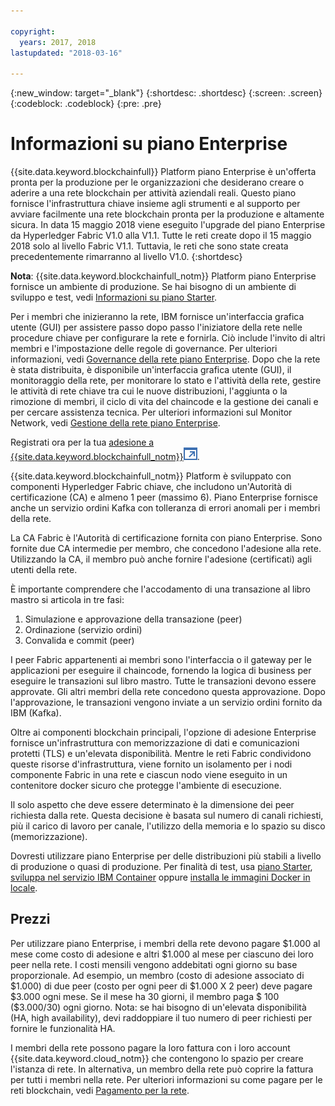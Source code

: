 ```yaml
---

copyright:
  years: 2017, 2018
lastupdated: "2018-03-16"

---
```


{:new_window: target="_blank"}
{:shortdesc: .shortdesc}
{:screen: .screen}
{:codeblock: .codeblock}
{:pre: .pre}

# Informazioni su piano Enterprise

{{site.data.keyword.blockchainfull}} Platform piano Enterprise è un'offerta pronta per la produzione per le organizzazioni che desiderano creare o aderire a una rete blockchain per attività aziendali reali. Questo piano fornisce l'infrastruttura chiave insieme agli strumenti e al supporto per avviare facilmente una rete blockchain pronta per la produzione e altamente sicura. In data 15 maggio 2018 viene eseguito l'upgrade del piano Enterprise da Hyperledger Fabric V1.0 alla V1.1. Tutte le reti create dopo il 15 maggio 2018 solo al livello Fabric V1.1. Tuttavia, le reti che sono state creata precedentemente rimarranno al livello V1.0.
{:shortdesc}

**Nota**: {{site.data.keyword.blockchainfull_notm}} Platform piano Enterprise fornisce un ambiente di produzione. Se hai bisogno di un ambiente di sviluppo e test, vedi [Informazioni su piano Starter](starter_plan.html).

Per i membri che inizieranno la rete, IBM fornisce un'interfaccia grafica utente (GUI) per assistere passo dopo passo l'iniziatore della rete nelle procedure chiave per configurare la rete e fornirla. Ciò include l'invito di altri membri e l'impostazione delle regole di governance. Per ulteriori informazioni, vedi [Governance della rete piano Enterprise](get_start.html). Dopo che la rete è stata distribuita, è disponibile un'interfaccia grafica utente (GUI), il monitoraggio della rete, per monitorare lo stato e l'attività della rete, gestire le attività di rete chiave tra cui le nuove distribuzioni, l'aggiunta o la rimozione di membri, il ciclo di vita del chaincode e la gestione dei canali e per cercare assistenza tecnica. Per ulteriori informazioni sul Monitor Network, vedi [Gestione della rete piano Enterprise](v10_dashboard.html).

Registrati ora per la tua [adesione a {{site.data.keyword.blockchainfull_notm}}![Icona link esterno](images/external_link.svg "Icona link esterno")](https://console.bluemix.net/catalog/services/blockchain?env_id=ibm:yp:us-south&taxonomyNavigation=apps).

{{site.data.keyword.blockchainfull_notm}} Platform è sviluppato con componenti Hyperledger Fabric chiave, che includono un'Autorità di certificazione (CA) e almeno 1 peer (massimo 6).  Piano Enterprise fornisce anche un servizio ordini Kafka con tolleranza di errori anomali per i membri della rete.

La CA Fabric è l'Autorità di certificazione fornita con piano Enterprise. Sono fornite due CA intermedie per membro, che concedono l'adesione alla rete. Utilizzando la CA, il membro può anche fornire l'adesione (certificati) agli utenti della rete.

È importante comprendere che l'accodamento di una transazione al libro mastro si articola in tre fasi:  
1. Simulazione e approvazione della transazione (peer)
2. Ordinazione (servizio ordini)
3. Convalida e commit (peer)

I peer Fabric appartenenti ai membri sono l'interfaccia o il gateway per le applicazioni per eseguire il chaincode, fornendo la logica di business per eseguire le transazioni sul libro mastro.  Tutte le transazioni devono essere approvate. Gli altri membri della rete concedono questa approvazione. Dopo l'approvazione, le transazioni vengono inviate a un servizio ordini fornito da IBM (Kafka).

Oltre ai componenti blockchain principali, l'opzione di adesione Enterprise fornisce un'infrastruttura con memorizzazione di dati e comunicazioni protetti (TLS) e un'elevata disponibilità.  Mentre le reti Fabric condividono queste risorse d'infrastruttura, viene fornito un isolamento per i nodi componente Fabric in una rete e ciascun nodo viene eseguito in un contenitore docker sicuro che protegge l'ambiente di esecuzione.

Il solo aspetto che deve essere determinato è la dimensione dei peer richiesta dalla rete. Questa decisione è basata sul numero di canali richiesti, più il carico di lavoro per canale, l'utilizzo della memoria e lo spazio su disco (memorizzazione).

Dovresti utilizzare piano Enterprise per delle distribuzioni più stabili a livello di produzione o quasi di produzione. Per finalità di test, usa [piano Starter](starter_plan.html), [sviluppa nel servizio IBM Container](https://ibm-blockchain.github.io/) oppure [installa le immagini Docker in locale](http://hyperledger-fabric.readthedocs.io/en/latest/build_network.html).

<!--- The Enterprise plan provides the ordering service and CA. The membership fee is $1,000, and a per peer fee of $1,000 that is associated with the network. If you want to have high availability (HA), you must purchase an additional peer to provide the HA capabilities. For example, one organization (associated membership fee of $1,000) of two peers ($1,000 X 2 peers) with HA ($1,000 X 2 HA peers) requires a monthly charge of $5,000.  --->

## Prezzi  
Per utilizzare piano Enterprise, i membri della rete devono pagare $1.000 al mese come costo di adesione e altri $1.000 al mese per ciascuno dei loro peer nella rete.  I costi mensili vengono addebitati ogni giorno su base proporzionale.  Ad esempio, un membro (costo di adesione associato di $1.000) di due peer (costo per ogni peer di $1.000 X 2 peer) deve pagare $3.000 ogni mese.  Se il mese ha 30 giorni, il membro paga $ 100 ($3.000/30) ogni giorno.  Nota: se hai bisogno di un'elevata disponibilità (HA, high availability), devi raddoppiare il tuo numero di peer richiesti per fornire le funzionalità HA.

I membri della rete possono pagare la loro fattura con i loro account {{site.data.keyword.cloud_notm}} che contengono lo spazio per creare l'istanza di rete.  In alternativa, un membro della rete può coprire la fattura per tutti i membri nella rete.  Per ulteriori informazioni su come pagare per le reti blockchain, vedi [Pagamento per la rete](howto/pay_for_the_network.html).
